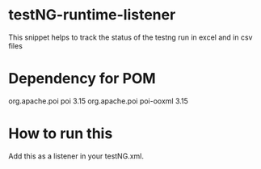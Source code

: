 # testNG-runtime-listener
This snippet helps to track the status of the testng run in excel and in csv files

# Dependency for POM

<!-- Excel data retrieve -->
<dependency>
       <groupId>org.apache.poi</groupId>
       <artifactId>poi</artifactId>
       <version>3.15</version>
</dependency>
<dependency>
       <groupId>org.apache.poi</groupId>
       <artifactId>poi-ooxml</artifactId>
       <version>3.15</version>
</dependency>
 

# How to run this 
Add this as a listener in your testNG.xml.

<listeners>
  <listener class-name="runtimeListener"/>
</listeners>
